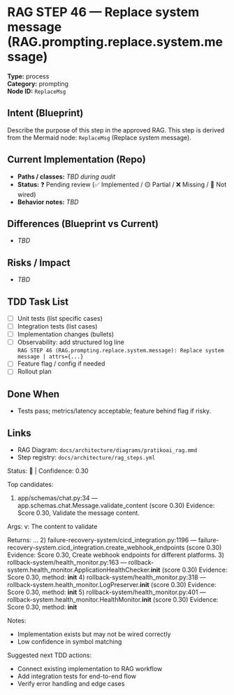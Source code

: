 # RAG STEP 46 — Replace system message (RAG.prompting.replace.system.message)

**Type:** process  
**Category:** prompting  
**Node ID:** `ReplaceMsg`

## Intent (Blueprint)
Describe the purpose of this step in the approved RAG. This step is derived from the Mermaid node: `ReplaceMsg` (Replace system message).

## Current Implementation (Repo)
- **Paths / classes:** _TBD during audit_
- **Status:** ❓ Pending review (✅ Implemented / 🟡 Partial / ❌ Missing / 🔌 Not wired)
- **Behavior notes:** _TBD_

## Differences (Blueprint vs Current)
- _TBD_

## Risks / Impact
- _TBD_

## TDD Task List
- [ ] Unit tests (list specific cases)
- [ ] Integration tests (list cases)
- [ ] Implementation changes (bullets)
- [ ] Observability: add structured log line  
  `RAG STEP 46 (RAG.prompting.replace.system.message): Replace system message | attrs={...}`
- [ ] Feature flag / config if needed
- [ ] Rollout plan

## Done When
- Tests pass; metrics/latency acceptable; feature behind flag if risky.

## Links
- RAG Diagram: `docs/architecture/diagrams/pratikoai_rag.mmd`
- Step registry: `docs/architecture/rag_steps.yml`


<!-- AUTO-AUDIT:BEGIN -->
Status: 🔌  |  Confidence: 0.30

Top candidates:
1) app/schemas/chat.py:34 — app.schemas.chat.Message.validate_content (score 0.30)
   Evidence: Score 0.30, Validate the message content.

Args:
    v: The content to validate

Returns:
  ...
2) failure-recovery-system/cicd_integration.py:1196 — failure-recovery-system.cicd_integration.create_webhook_endpoints (score 0.30)
   Evidence: Score 0.30, Create webhook endpoints for different platforms.
3) rollback-system/health_monitor.py:163 — rollback-system.health_monitor.ApplicationHealthChecker.__init__ (score 0.30)
   Evidence: Score 0.30, method: __init__
4) rollback-system/health_monitor.py:318 — rollback-system.health_monitor.LogPreserver.__init__ (score 0.30)
   Evidence: Score 0.30, method: __init__
5) rollback-system/health_monitor.py:401 — rollback-system.health_monitor.HealthMonitor.__init__ (score 0.30)
   Evidence: Score 0.30, method: __init__

Notes:
- Implementation exists but may not be wired correctly
- Low confidence in symbol matching

Suggested next TDD actions:
- Connect existing implementation to RAG workflow
- Add integration tests for end-to-end flow
- Verify error handling and edge cases
<!-- AUTO-AUDIT:END -->